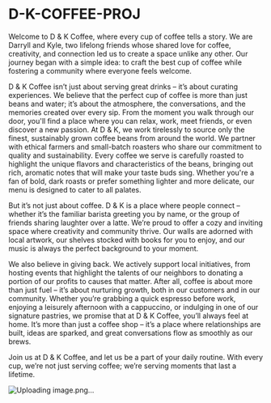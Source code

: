 # D-K-COFFEE-PROJ

Welcome to D & K Coffee, where every cup of coffee tells a story. We are Darryll and Kyle, two lifelong friends whose shared love for coffee, creativity, and connection led us to create a space unlike any other. Our journey began with a simple idea: to craft the best cup of coffee while fostering a community where everyone feels welcome.

D & K Coffee isn’t just about serving great drinks – it’s about curating experiences. We believe that the perfect cup of coffee is more than just beans and water; it’s about the atmosphere, the conversations, and the memories created over every sip. From the moment you walk through our door, you'll find a place where you can relax, work, meet friends, or even discover a new passion.
At D & K, we work tirelessly to source only the finest, sustainably grown coffee beans from around the world. We partner with ethical farmers and small-batch roasters who share our commitment to quality and sustainability. Every coffee we serve is carefully roasted to highlight the unique flavors and characteristics of the beans, bringing out rich, aromatic notes that will make your taste buds sing. Whether you're a fan of bold, dark roasts or prefer something lighter and more delicate, our menu is designed to cater to all palates.

But it’s not just about coffee. D & K is a place where people connect – whether it’s the familiar barista greeting you by name, or the group of friends sharing laughter over a latte. We’re proud to offer a cozy and inviting space where creativity and community thrive. Our walls are adorned with local artwork, our shelves stocked with books for you to enjoy, and our music is always the perfect background to your moment.

We also believe in giving back. We actively support local initiatives, from hosting events that highlight the talents of our neighbors to donating a portion of our profits to causes that matter. After all, coffee is about more than just fuel – it’s about nurturing growth, both in our customers and in our community.
Whether you’re grabbing a quick espresso before work, enjoying a leisurely afternoon with a cappuccino, or indulging in one of our signature pastries, we promise that at D & K Coffee, you’ll always feel at home. It’s more than just a coffee shop – it’s a place where relationships are built, ideas are sparked, and great conversations flow as smoothly as our brews.

Join us at D & K Coffee, and let us be a part of your daily routine. With every cup, we’re not just serving coffee; we’re serving moments that last a lifetime.

![Uploading image.png…]()
